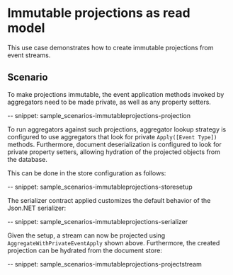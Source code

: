 # Immutable projections as read model

This use case demonstrates how to create immutable projections from event streams.

## Scenario

To make projections immutable, the event application methods invoked by aggregators need to be made private, as well as any property setters.

-- snippet: sample_scenarios-immutableprojections-projection

To run aggregators against such projections, aggregator lookup strategy is configured to use aggregators that look for private `Apply([Event Type])` methods. Furthermore, document deserialization is configured to look for private property setters, allowing hydration of the projected objects from the database.

This can be done in the store configuration as follows:

-- snippet: sample_scenarios-immutableprojections-storesetup

The serializer contract applied customizes the default behavior of the Json.NET serializer:

-- snippet: sample_scenarios-immutableprojections-serializer

Given the setup, a stream can now be projected using `AggregateWithPrivateEventApply` shown above. Furthermore, the created projection can be hydrated from the document store:

-- snippet: sample_scenarios-immutableprojections-projectstream
